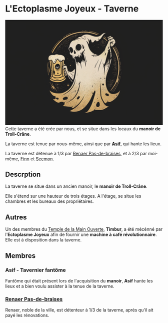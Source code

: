 # L'Ectoplasme Joyeux - Taverne
![Ectoplasme Joyeux](../../../_images/logo_ectoplasme.png)
Cette taverne a été crée par nous, et se situe dans les locaux du **manoir de Troll-Crâne**.

La taverne est tenue par nous-même, ainsi que par [**Asif**](#asif---tavernier-fantôme), qui hante les lieux.

La taverne est détenue à 1/3 par [Renaer Pas-de-braises](../PERSONNAGES/Renaer-Pas-de-Braises.md), et à 2/3 par moi-même, [Finn](../PERSONNAGES/Finn.md) et [Seemon](../PERSONNAGES/Seemon.md).

## Descrption
La taverne se situe dans un ancien manoir, le **manoir de Troll-Crâne**.

Elle s'étend sur une hauteur de trois étages. A l'étage, se situe les chambres et les bureaux des propriétaires.

## Autres
Un des membres du [Temple de la Main Ouverte](../Lieux.md#le-temple-de-la-main-ouverte), **Timbur**, a été mécénné par l'**Ectoplasme Joyeux** afin de fournir une **machine à café révolutionnaire**. Elle est à disposition dans la taverne.

## Membres

### Asif - Tavernier fantôme
Fantôme qui était présent lors de l'acquisition du **manoir**, **Asif** hante les lieux et a bien voulu assister à la tenue de la taverne.

### [Renaer Pas-de-braises](../PERSONNAGES/Renaer-Pas-de-Braises.md)
Renaer, noble de la ville, est détenteur à 1/3 de la taverne, après qu'il ait payé les rénovations.